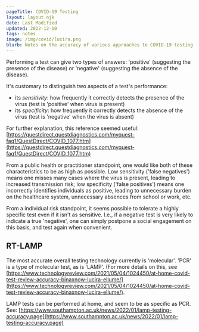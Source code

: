 ```yaml
---
pageTitle: COVID-19 Testing
layout: layout.njk
date: Last Modified
updated: 2022-12-10
tags: notes 
image: /img/covid/lucira.png
blurb: Notes on the accuracy of various approaches to COVID-19 testing.
---
```


Performing a test can give two types of answers:  'positive' (suggesting the presence of the disease) or 'negative' (suggesting the absence of the disease).

It's customary to distinguish two aspects of a test's performance:
- its *sensitivity*: how frequently it correctly detects the presence of the virus (test is 'positive' when virus is present)  
- its *specificity*: how frequently it correctly detects the absence of the virus (test is 'negative' when the virus is absent)

For further explanation, this reference seemed useful: [https://questdirect.questdiagnostics.com/myquest-faq1/QuestDirect/COVID_1077.htm](https://questdirect.questdiagnostics.com/myquest-faq1/QuestDirect/COVID_1077.htm)

From a public health or practitioner standpoint, one would like both of these characteristics to be as high as possible. Low sensitivity ('false negatives') means one misses many cases where the virus is present, leading to increased transmission risk; low specificity ('false positives') means one incorrectly identifies individuals as positive, leading to unnecessary burden on the healthcare system, unnecessary absences from school or work, etc. 

From a individual risk standpoint, it seems possible to tolerate a highly specific test even if it isn't as sensitive.  I.e., if a negative test is very likely to indicate a true 'negative', one can simply postpone a social engagement on this basis, and test again when convenient.    

## RT-LAMP

The most accurate overall testing technology currently is 'molecular'. 'PCR' is a type of molecular test, as is 'LAMP'.  (For more details on this, see [https://www.technologyreview.com/2021/05/04/1024450/at-home-covid-test-review-accuracy-binaxnow-lucira-ellume/](https://www.technologyreview.com/2021/05/04/1024450/at-home-covid-test-review-accuracy-binaxnow-lucira-ellume/).

LAMP tests can be performed at home, and seem to be as specific as PCR.  See: [https://www.southampton.ac.uk/news/2022/01/lamp-testing-accuracy.page](https://www.southampton.ac.uk/news/2022/01/lamp-testing-accuracy.page)


